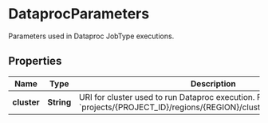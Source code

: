 

# DataprocParameters

Parameters used in Dataproc JobType executions.

## Properties

| Name | Type | Description | Notes |
|------------ | ------------- | ------------- | -------------|
|**cluster** | **String** | URI for cluster used to run Dataproc execution. Format: &#x60;projects/{PROJECT_ID}/regions/{REGION}/clusters/{CLUSTER_NAME}&#x60; |  [optional] |



